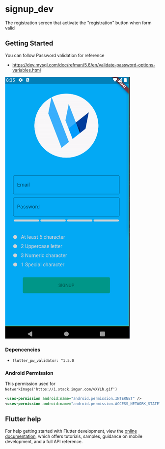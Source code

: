 # signup_dev

The registration screen that activate the "registration" button when form valid

## Getting Started

You can follow Password validation for reference
- https://dev.mysql.com/doc/refman/5.6/en/validate-password-options-variables.html

![img.png](img.png)

### Depencencies
- `flutter_pw_validator: ^1.5.0`

### Android Permission

This permission used for `NetworkImage('https://i.stack.imgur.com/vXYLh.gif')`

```xml
<uses-permission android:name="android.permission.INTERNET" />
<uses-permission android:name="android.permission.ACCESS_NETWORK_STATE" />
```

## Flutter help
For help getting started with Flutter development, view the
[online documentation](https://docs.flutter.dev/), which offers tutorials,
samples, guidance on mobile development, and a full API reference.
